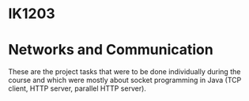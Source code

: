 # IK1203
# Networks and Communication
These are the project tasks that were to be done individually during the course and
which were mostly about socket programming in Java (TCP client, HTTP server, parallel HTTP server).
